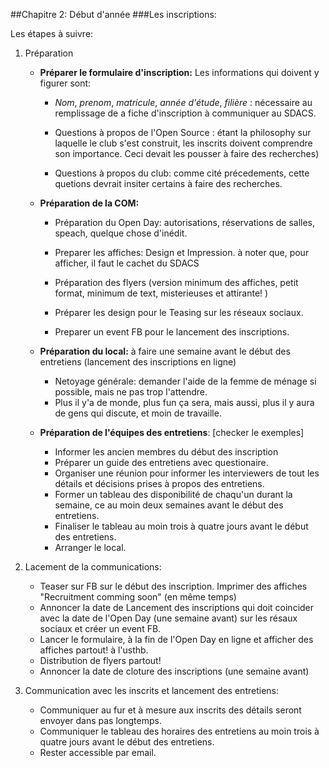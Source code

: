 ##Chapitre 2: Début d'année
###Les inscriptions:

Les étapes à suivre:

1. Préparation

	- **Préparer le formulaire d'inscription:**
	Les informations qui doivent y figurer sont:
		- *Nom*, *prenom*, *matricule*, *année d'étude*, *filière* : nécessaire au remplissage de a fiche d'inscription à communiquer au SDACS.
	
		- Questions à propos de l'Open Source : étant la philosophy sur laquelle le club s'est construit, les inscrits doivent comprendre son importance. Ceci devait les pousser à faire des recherches)
		
		-  Questions à propos du club: comme cité précedements, cette quetions devrait insiter certains à faire des recherches.
	
	- **Préparation de la COM:**
		- Préparation du Open Day: autorisations, réservations de salles, speach, quelque chose d'inédit.
		- Preparer les affiches: Design et Impression. à noter que, pour afficher, il faut le cachet du SDACS
	
		- Préparation des flyers (version minimum des affiches, petit format, minimum de text, misterieuses et attirante! )

		- Préparer les design pour le Teasing sur les réseaux sociaux.

		- Preparer un event FB pour le lancement des inscriptions.

	- **Préparation du local:** à faire une semaine avant le début des entretiens (lancement des inscriptions en ligne)
		- Netoyage générale: demander l'aide de la femme de ménage si possible, mais ne pas trop l'attendre. 
		- Plus il y'a de monde, plus fun ça sera, mais aussi, plus il y aura de gens qui discute, et moin de travaille.
		
	- **Préparation de l'équipes des entretiens**: [checker le exemples] 
		- Informer les ancien membres du début des inscription
		- Préparer un guide des entretiens avec questionaire.
		- Organiser une réunion pour informer les interviewers de tout les détails et décisions prises à propos des entretiens.
		- Former un tableau des disponibilité de chaqu'un durant la semaine, ce au moin deux  semaines avant le début des entretiens.
		- Finaliser le tableau au moin trois à quatre jours avant le début des entretiens.
		- Arranger le local.

2. Lacement de la communications:
	- Teaser sur FB sur le début des inscription. Imprimer des affiches "Recruitment comming soon" (en même temps)
	- Annoncer la date de Lancement des inscriptions qui doit coincider avec la date de l'Open Day (une semaine avant) sur les résaux sociaux et créer un event FB.
	- Lancer le formulaire, à la fin de l'Open Day en ligne et afficher des affiches partout! à l'usthb.
	- Distribution de flyers partout!
	- Annoncer la date de cloture des inscriptions (une semaine avant)

3. Communication avec les inscrits et lancement des entretiens:
	- Communiquer au fur et à mesure aux inscrits des détails seront envoyer dans pas longtemps.
	- Communiquer le tableau des horaires des entretiens  au moin trois à quatre jours avant le début des entretiens.
	- Rester accessible par email.


	
